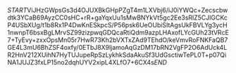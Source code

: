 $START$ViJHzGWpsGs3d4OJUXBkGHpPZgT4m1LXVbj6/iJ0iYWQc+Zecscbwdtk3YCaB69AyzCC0sHC+rR+gaYqxUu1sMwBNYkVt5gc2Ee3sRlZ5CJlGCKcP4USbXUg/t1b8Rx1P4DwKnESkpcS/P56psk6UeOUbiSItAgsUkFBVLYg3ycH1nwnpT6bsxBgLMrvSZ99zizpwqGDQcaRtiQdm9azpLHAxofLYcGUh23tVRcE7+TyEvy+zxxOpsMn05r7HwR73Kh2bVXTxZAd9TEhdO/keVmvRoFNKFaQB7GE4L3mU6BhZSF4oxfy/0ETbJ8X9ljamoAqGzDM17bRN2VgFP2O6AdUck4LR2HnV212XUihN7HyTUJupeRpSzLykhkSdaAkuSf3UdGsctiwTePL0T+p07QiNA1JUJZ3fxLP15no2dqhUYV2xipL4XLfO7+6CX4s$END$
